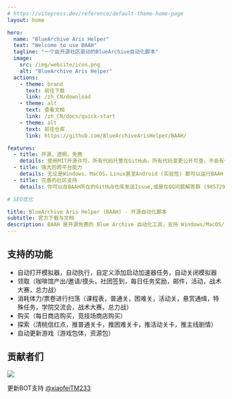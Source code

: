 ```yaml
---
# https://vitepress.dev/reference/default-theme-home-page
layout: home

hero:
  name: "BlueArchive Aris Helper"
  text: "Welcome to use BAAH"
  tagline: "一个由开源社区驱动的BlueArchive自动化脚本"
  image:
    src: /img/website/icon.png
    alt: "BlueArchive Aris Helper"
  actions:
    - theme: brand
      text: 前往下载
      link: /zh_CN/download
    - theme: alt
      text: 查看文档
      link: /zh_CN/docs/quick-start
    - theme: alt
      text: 前往仓库
      link: https://github.com/BlueArchiveArisHelper/BAAH/

features:
  - title: 开源，透明，免费
    details: 使用MIT开源许可，所有代码托管在GitHub，所有代码变更公开可查，不会有任何付费内容。
  - title: 强大的跨平台能力
    details: 无论是Windows，MacOS，Linux甚至Android (实验性) 都可以运行BAAH
  - title: 完善的社区支持
    details: 你可以在BAAH所在的GitHub仓库发送Issue,或是在QQ问题解答群 (985729020) 中提出问题。

# SEO优化

title: BlueArchive Aris Helper (BAAH) - 开源自动化脚本
subtitle: 官方下载与文档
description: BAAH 是开源免费的 Blue Archive 自动化工具，支持 Windows/MacOS/Linux/Android 多平台，提供游戏任务自动执行、资源领取、商店购买、关卡扫荡等一站式解决方案。
---
```


## 支持的功能

- 自动打开模拟器，自动执行，自定义添加启动加速器任务，自动关闭模拟器
- 领取（咖啡馆产出/邀请/摸头，社团签到，每日任务奖励，邮件，活动，战术大赛，总力战）
- 消耗体力/票卷进行扫荡（课程表，普通关，困难关，活动关，悬赏通缉，特殊任务，学院交流会，战术大赛，总力战）
- 购买（每日商店购买，竞技场商店购买）
- 探索（清桃信红点，推普通关卡，推困难关卡，推活动关卡，推主线剧情）
- 自动更新游戏（游戏包体，资源包）

## 贡献者们
<a></a>
<a href="https://github.com/BlueArchiveArisHelper/BAAH/graphs/contributors">
  <img src="https://contrib.rocks/image?repo=BlueArchiveArisHelper/BAAH" />
</a>

更新BOT支持 [@xiaofeiTM233](https://github.com/xiaofeiTM233)